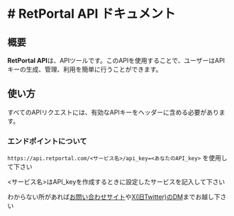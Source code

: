 # # RetPortal API ドキュメント

## 概要
**RetPortal API**は、APIツールです。このAPIを使用することで、ユーザーはAPIキーの生成、管理、利用を簡単に行うことができます。

## 使い方
すべてのAPIリクエストには、有効なAPIキーをヘッダーに含める必要があります。

### エンドポイントについて
`https://api.retportal.com/<サービス名>/api_key=<あなたのAPI_key>`
を使用して下さい

<サービス名>はAPI_keyを作成するときに設定したサービスを記入して下さい

わからない所があれば[お問い合わせサイト](https://retportal.com/contact)や[X(旧Twitter)のDM](https://twitter.com/Retdaze)までお越し下さい
